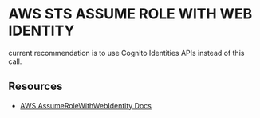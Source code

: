 # AWS STS ASSUME ROLE WITH WEB IDENTITY
current recommendation is to use Cognito Identities APIs instead of this call.

## Resources
- [AWS AssumeRoleWithWebIdentity Docs](https://docs.aws.amazon.com/STS/latest/APIReference/API_AssumeRoleWithWebIdentity.html)